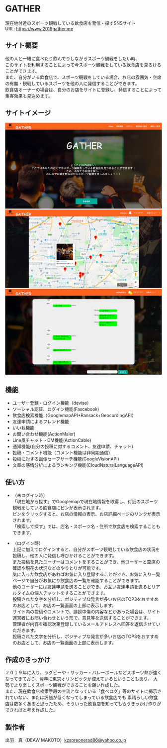 GATHER
====


現在地付近のスポーツ観戦している飲食店を発信・探すSNSサイト<br>
URL: https://www.2019gather.me

## サイト概要

他の人と一緒に食べたり飲んでりしながらスポーツ観戦をしたい時、<br>
このサイトを利用することによって今スポーツ観戦をしている飲食店を見るけることができます。<br>
また、自分がいる飲食店で、スポーツ観戦をしている場合、お店の雰囲気・空席の有無・観戦しているスポーツを他の人に発信することができます。<br>
飲食店オーナーの場合は、自分のお店をサイトに登録し、発信することによって集客効果も見込めます。

## サイトイメージ
![トップページ画像](./image/topimage.png)
![飲食店一覧](./image/bar_index.png)
![チャット画面](./image/chatimage.png)

## 機能
- ユーザー登録・ログイン機能（devise）
- ソーシャル認証、ログイン機能(Fascebook)
- 飲食店検索機能（GooglemapAPI+Ransack+GeocordingAPI）
- 友達申請によるフレンド機能
- いいね機能
- お問い合わせ機能(ActionMaler)
- Line風チャット・DM機能(ActionCable)
- 通知機能(自分の投稿に対するコメント、友達申請、チャット)
- 投稿・コメント機能（コメント機能は非同期通信）
- 投稿に対する画像セーフサーチ機能(GoogleVisionAPI)
- 文章の感情分析によるランキング機能(CloudNaturalLanguageAPI)

## 使い方
- （未ログイン時）<br>
「現在地から探す」でGooglemapで現在地情報を取得し、付近のスポーツ観戦をしている飲食店にピンが表示されます。<br>
ピンをクリックすると、お店の情報の表示、お店詳細ページのリンクが表示されます。<br>
「検索して探す」では、店名・スポーツ名・住所で飲食店を検索することもできます。

- （ログイン時）<br>
上記に加えてログインすると、自分がスポーツ観戦している飲食店の状況を投稿し、他の人に発信し呼びかけることができます。<br>
また投稿を見たユーザーはコメントをすることができ、他ユーザーと空席の確認や現在の状況などのやりとりが可能です。<br>
気に入った飲食店があればお気に入り登録することができ、お気に入り一覧ページで自分がお気にり飲食店の一覧を確認することができます。<br>
他のユーザーには友達申請を送ることができ、お互い友達申請を送るとリアルタイムの個人チャットをすることができます。<br>
投稿された文字を分析し、ポジティブな発言が多いお店のTOP3をおすすめのお店として、お店の一覧画面の上部に表示します。<br>
サイト内の投稿やコメントで、誹謗中傷の内容などがあった場合は、サイト運営者にお問い合わせという形で、意見等を送信することができます。<br>
管理者が内容を確認次第登録しているメールアドレスへ回答を返信させていただきます。<br>
投稿された文字を分析し、ポジティブな発言が多いお店のTOP3をおすすめのお店として、お店の一覧画面の上部に表示します。


## 作成のきっかけ
２０１９年に入り、ラグビーや・サッカー・バレーボールなどスポーツ熱が強くなってきており、翌年に東京オリンピックが控えているということもあり、
大勢でより楽しくスポーツ観戦ができることを願い作成した。<br>
また、現在飲食店検索手段の主流となっている「食べログ」等のサイトに掲示されていない、または評価が低くなってしまっている飲食店でも
素晴らしい飲食店は数多くあると思ったため、そういった飲食店を知ってもらうきっかけ作りができればと考え作成した。



## 製作者

出羽　真（DEAW MAKOTO）kzspreonerad86@yahoo.co.jp

